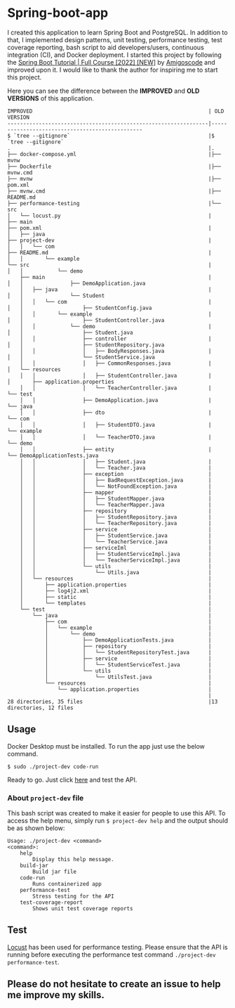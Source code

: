 # Spring-boot-app

I created this application to learn Spring Boot and PostgreSQL. In addition to that, I implemented design patterns, unit testing, performance testing, test coverage reporting, bash script to aid developers/users, continuous integration (CI), and Docker deployment. I started this project by following the [Spring Boot Tutorial | Full Course [2022] [NEW]](https://www.youtube.com/watch?v=9SGDpanrc8U&ab_channel=Amigoscode) by [Amigoscode](https://www.youtube.com/@amigoscode) and improved upon it. I would like to thank the author for inspiring me to start this project.


Here you can see the difference between the **IMPROVED** and **OLD VERSIONS** of this application.
```
IMPROVED                                                        | OLD VERSION                                  
----------------------------------------------------------------|------------------------------------------------
$ `tree --gitignore`                                            |$ `tree --gitignore`
.                                                               |.
├── docker-compose.yml                                          |├── mvnw
├── Dockerfile                                                  |├── mvnw.cmd
├── mvnw                                                        |├── pom.xml
├── mvnw.cmd                                                    |├── README.md
├── performance-testing                                         |└── src
│   └── locust.py                                               |    ├── main
├── pom.xml                                                     |    │   ├── java
├── project-dev                                                 |    │   │   └── com
├── README.md                                                   |    │   │       └── example
└── src                                                         |    │   │           └── demo
    ├── main                                                    |    │   │               ├── DemoApplication.java
    │   ├── java                                                |    │   │               └── Student
    │   │   └── com                                             |    │   │                   ├── StudentConfig.java
    │   │       └── example                                     |    │   │                   ├── StudentController.java
    │   │           └── demo                                    |    │   │                   ├── Student.java
    │   │               ├── controller                          |    │   │                   ├── StudentRepository.java
    │   │               │   ├── BodyResponses.java              |    │   │                   └── StudentService.java
    │   │               │   ├── CommonResponses.java            |    │   └── resources
    │   │               │   ├── StudentController.java          |    │       ├── application.properties
    │   │               │   └── TeacherController.java          |    └── test
    │   │               ├── DemoApplication.java                |        └── java
    │   │               ├── dto                                 |            └── com
    │   │               │   ├── StudentDTO.java                 |                └── example
    │   │               │   └── TeacherDTO.java                 |                    └── demo
    │   │               ├── entity                              |                        └── DemoApplicationTests.java
    │   │               │   ├── Student.java                    |
    │   │               │   └── Teacher.java                    |
    │   │               ├── exception                           |
    │   │               │   ├── BadRequestException.java        |
    │   │               │   └── NotFoundException.java          |                                                 
    │   │               ├── mapper                              |
    │   │               │   ├── StudentMapper.java              |
    │   │               │   └── TeacherMapper.java              |
    │   │               ├── repository                          |
    │   │               │   ├── StudentRepository.java          |
    │   │               │   └── TeacherRepository.java          |
    │   │               ├── service                             |
    │   │               │   ├── StudentService.java             |
    │   │               │   └── TeacherService.java             |
    │   │               ├── serviceIml                          |
    │   │               │   ├── StudentServiceImpl.java         |
    │   │               │   └── TeacherServiceImpl.java         |
    │   │               └── utils                               |
    │   │                   └── Utils.java                      |
    │   └── resources                                           |
    │       ├── application.properties                          |
    │       ├── log4j2.xml                                      |
    │       ├── static                                          |
    │       └── templates                                       |
    └── test                                                    |
        └── java                                                |
            ├── com                                             |
            │   └── example                                     |
            │       └── demo                                    |
            │           ├── DemoApplicationTests.java           |
            │           ├── repository                          |
            │           │   └── StudentRepositoryTest.java      |
            │           ├── service                             |
            │           │   └── StudentServiceTest.java         |
            │           └── utils                               |
            │               └── UtilsTest.java                  |
            └── resources                                       |
                └── application.properties                      |
                                                                |
28 directories, 35 files                                        |13 directories, 12 files
```

## Usage
Docker Desktop must be installed. To run the app just use the below command.

```
$ sudo ./project-dev code-run
```

Ready to go. Just click [here](http://localhost:8080/swagger-ui/index.html) and test the API.

### About `project-dev` file
This bash script was created to make it easier for people to use this API. To access the help menu, simply run `$ project-dev help` and the output should be as shown below:
```
Usage: ./project-dev <command>
<command>:
    help
        Display this help message.
    build-jar
        Build jar file
    code-run
        Runs containerized app
    performance-test
        Stress testing for the API
    test-coverage-report
        Shows unit test coverage reports
```

## Test
[Locust](https://github.com/locustio/locust) has been used for performance testing. Please ensure that the API is running before executing the performance test command `./project-dev performance-test`.

## Please do not hesitate to create an issue to help me improve my skills.
